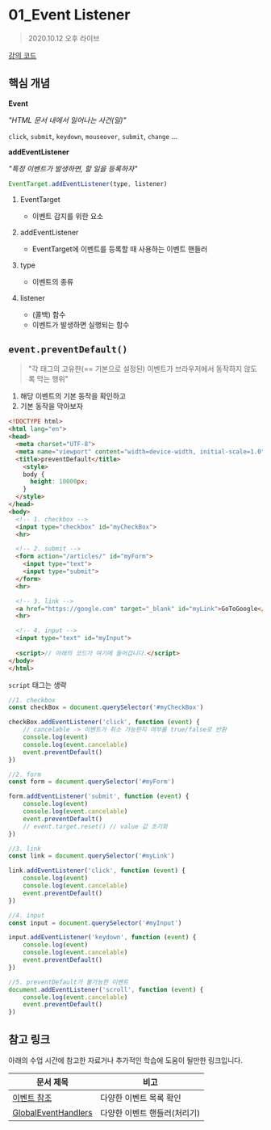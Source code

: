 # 01_Event Listener

> 2020.10.12 오후 라이브

[강의 코드](https://lab.ssafy.com/ssafy4/javascript)



## 핵심 개념

**Event**

*"HTML 문서 내에서 일어나는 사건(일)"*

`click`, `submit`, `keydown`, `mouseover`, `submit`, `change` ...



**addEventListener**

*"특정 이벤트가 발생하면, 할 일을 등록하자"*

```javascript
EventTarget.addEventListener(type, listener)
```

1. EventTarget 
   - 이벤트 감지를 위한 요소

2. addEventListener 
   - EventTarget에 이벤트를 등록할 때 사용하는 이벤트 핸들러
3. type
   - 이벤트의 종류

4. listener
   - (콜백) 함수
   - 이벤트가 발생하면 실행되는 함수



## `event.preventDefault()`

> "각 태그의 고유한(== 기본으로 설정된) 이벤트가 브라우저에서 동작하지 않도록 막는 행위"

1. 해당 이벤트의 기본 동작을 확인하고
2. 기본 동작을 막아보자



```html
<!DOCTYPE html>
<html lang="en">
<head>
  <meta charset="UTF-8">
  <meta name="viewport" content="width=device-width, initial-scale=1.0">
  <title>preventDefault</title>
	<style>
    body {
      height: 10000px;
    }
  </style>
</head>
<body>
  <!-- 1. checkbox -->
  <input type="checkbox" id="myCheckBox">
  <hr>

  <!-- 2. submit -->
  <form action="/articles/" id="myForm">
    <input type="text">
    <input type="submit">
  </form>
  <hr>

  <!-- 3. link -->
  <a href="https://google.com" target="_blank" id="myLink">GoToGoogle</a>
  <hr>

  <!-- 4. input -->
  <input type="text" id="myInput">
  
  <script>// 아래의 코드가 여기에 들어갑니다.</script>
</body>
</html>
```



`script` 태그는 생략

```javascript
//1. checkbox
const checkBox = document.querySelector('#myCheckBox')

checkBox.addEventListener('click', function (event) {
    // cancelable -> 이벤트가 취소 가능한지 여부를 true/false로 반환
    console.log(event)
    console.log(event.cancelable)
    event.preventDefault()
})

//2. form
const form = document.querySelector('#myForm')

form.addEventListener('submit', function (event) {
    console.log(event)
    console.log(event.cancelable)
    event.preventDefault() 
    // event.target.reset() // value 값 초기화
})

//3. link
const link = document.querySelector('#myLink')

link.addEventListener('click', function (event) {
    console.log(event)
    console.log(event.cancelable)
    event.preventDefault()
})

//4. input
const input = document.querySelector('#myInput')

input.addEventListener('keydown', function (event) {
    console.log(event)
    console.log(event.cancelable)
    event.preventDefault()
})

//5. preventDefault가 불가능한 이벤트
document.addEventListener('scroll', function (event) {
    console.log(event.cancelable) 
    event.preventDefault()
})
```



## 참고 링크

아래의 수업 시간에 참고한 자료거나 추가적인 학습에 도움이 될만한 링크입니다.

| 문서 제목                                                    | 비고                         |
| ------------------------------------------------------------ | ---------------------------- |
| [이벤트 참조](https://developer.mozilla.org/ko/docs/Web/Events) | 다양한 이벤트 목록 확인      |
| [GlobalEventHandlers](https://developer.mozilla.org/ko/docs/Web/API/GlobalEventHandlers) | 다양한 이벤트 핸들러(처리기) |